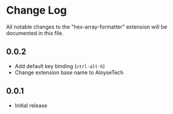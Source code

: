 # Change Log

All notable changes to the "hex-array-formatter" extension will be documented in this file.

## 0.0.2

- Add default key binding (`ctrl-alt-h`)
- Change extension base name to AloyseTech

## 0.0.1

- Initial release